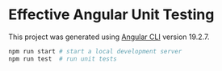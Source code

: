 # Effective Angular Unit Testing

This project was generated using [Angular CLI](https://github.com/angular/angular-cli) version 19.2.7.

```bash
npm run start # start a local development server
npm run test  # run unit tests
```
